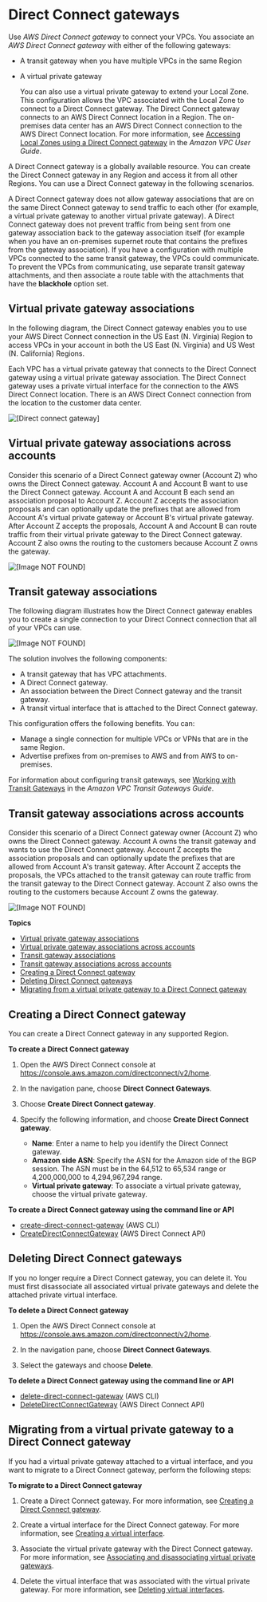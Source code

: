 # Direct Connect gateways<a name="direct-connect-gateways-intro"></a>

Use *AWS Direct Connect gateway* to connect your VPCs\. You associate an *AWS Direct Connect gateway* with either of the following gateways: 
+ A transit gateway when you have multiple VPCs in the same Region
+ A virtual private gateway

  You can also use a virtual private gateway to extend your Local Zone\. This configuration allows the VPC associated with the Local Zone to connect to a Direct Connect gateway\. The Direct Connect gateway connects to an AWS Direct Connect location in a Region\. The on\-premises data center has an AWS Direct Connect connection to the AWS Direct Connect location\. For more information, see [Accessing Local Zones using a Direct Connect gateway](https://docs.aws.amazon.com/vpc/latest/userguide/Extend_VPCs.html#access-local-zone) in the *Amazon VPC User Guide*\.

 A Direct Connect gateway is a globally available resource\. You can create the Direct Connect gateway in any Region and access it from all other Regions\. You can use a Direct Connect gateway in the following scenarios\.

A Direct Connect gateway does not allow gateway associations that are on the same Direct Connect gateway to send traffic to each other \(for example, a virtual private gateway to another virtual private gateway\)\. A Direct Connect gateway does not prevent traffic from being sent from one gateway association back to the gateway association itself \(for example when you have an on\-premises supernet route that contains the prefixes from the gateway association\)\. If you have a configuration with multiple VPCs connected to the same transit gateway, the VPCs could communicate\. To prevent the VPCs from communicating, use separate transit gateway attachments, and then associate a route table with the attachments that have the **blackhole** option set\.

## Virtual private gateway associations<a name="virtual-private-gateway"></a>

In the following diagram, the Direct Connect gateway enables you to use your AWS Direct Connect connection in the US East \(N\. Virginia\) Region to access VPCs in your account in both the US East \(N\. Virginia\) and US West \(N\. California\) Regions\.

Each VPC has a virtual private gateway that connects to the Direct Connect gateway using a virtual private gateway association\. The Direct Connect gateway uses a private virtual interface for the connection to the AWS Direct Connect location\. There is an AWS Direct Connect connection from the location to the customer data center\.

![\[Direct connect gateway\]](http://docs.aws.amazon.com/directconnect/latest/UserGuide/images/dx-gateway.png)

## Virtual private gateway associations across accounts<a name="virtual-private-gateway-across-accounts"></a>

Consider this scenario of a Direct Connect gateway owner \(Account Z\) who owns the Direct Connect gateway\. Account A and Account B want to use the Direct Connect gateway\. Account A and Account B each send an association proposal to Account Z\. Account Z accepts the association proposals and can optionally update the prefixes that are allowed from Account A's virtual private gateway or Account B's virtual private gateway\. After Account Z accepts the proposals, Account A and Account B can route traffic from their virtual private gateway to the Direct Connect gateway\. Account Z also owns the routing to the customers because Account Z owns the gateway\.

![\[Image NOT FOUND\]](http://docs.aws.amazon.com/directconnect/latest/UserGuide/images/ma-vpc.png)

## Transit gateway associations<a name="transit-gateway"></a>

The following diagram illustrates how the Direct Connect gateway enables you to create a single connection to your Direct Connect connection that all of your VPCs can use\.

![\[Image NOT FOUND\]](http://docs.aws.amazon.com/directconnect/latest/UserGuide/images/direct-connect-tgw.png)

The solution involves the following components:
+ A transit gateway that has VPC attachments\.
+ A Direct Connect gateway\.
+ An association between the Direct Connect gateway and the transit gateway\.
+ A transit virtual interface that is attached to the Direct Connect gateway\.

This configuration offers the following benefits\. You can:
+ Manage a single connection for multiple VPCs or VPNs that are in the same Region\.
+ Advertise prefixes from on\-premises to AWS and from AWS to on\-premises\.

For information about configuring transit gateways, see [Working with Transit Gateways](https://docs.aws.amazon.com/vpc/latest/tgw/tgw-dcg-attachments.html) in the *Amazon VPC Transit Gateways Guide*\.

## Transit gateway associations across accounts<a name="transit-gateway-across-accounts"></a>

Consider this scenario of a Direct Connect gateway owner \(Account Z\) who owns the Direct Connect gateway\. Account A owns the transit gateway and wants to use the Direct Connect gateway\. Account Z accepts the association proposals and can optionally update the prefixes that are allowed from Account A's transit gateway\. After Account Z accepts the proposals, the VPCs attached to the transit gateway can route traffic from the transit gateway to the Direct Connect gateway\. Account Z also owns the routing to the customers because Account Z owns the gateway\.

![\[Image NOT FOUND\]](http://docs.aws.amazon.com/directconnect/latest/UserGuide/images/direct-connect-ma-tgw.png)

**Topics**
+ [Virtual private gateway associations](#virtual-private-gateway)
+ [Virtual private gateway associations across accounts](#virtual-private-gateway-across-accounts)
+ [Transit gateway associations](#transit-gateway)
+ [Transit gateway associations across accounts](#transit-gateway-across-accounts)
+ [Creating a Direct Connect gateway](#create-direct-connect-gateway)
+ [Deleting Direct Connect gateways](#delete-direct-connect-gateway)
+ [Migrating from a virtual private gateway to a Direct Connect gateway](#migrate-to-direct-connect-gateway)

## Creating a Direct Connect gateway<a name="create-direct-connect-gateway"></a>

You can create a Direct Connect gateway in any supported Region\. 

**To create a Direct Connect gateway**

1. Open the AWS Direct Connect console at [https://console\.aws\.amazon\.com/directconnect/v2/home](https://console.aws.amazon.com/directconnect/v2/home)\.

1. In the navigation pane, choose **Direct Connect Gateways**\.

1. Choose **Create Direct Connect gateway**\.

1. Specify the following information, and choose **Create Direct Connect gateway**\.
   + **Name**: Enter a name to help you identify the Direct Connect gateway\.
   + **Amazon side ASN**: Specify the ASN for the Amazon side of the BGP session\. The ASN must be in the 64,512 to 65,534 range or 4,200,000,000 to 4,294,967,294 range\.
   + **Virtual private gateway**: To associate a virtual private gateway, choose the virtual private gateway\.

**To create a Direct Connect gateway using the command line or API**
+ [create\-direct\-connect\-gateway](https://docs.aws.amazon.com/cli/latest/reference/directconnect/create-direct-connect-gateway.html) \(AWS CLI\)
+ [CreateDirectConnectGateway](https://docs.aws.amazon.com/directconnect/latest/APIReference/API_CreateDirectConnectGateway.html) \(AWS Direct Connect API\)

## Deleting Direct Connect gateways<a name="delete-direct-connect-gateway"></a>

If you no longer require a Direct Connect gateway, you can delete it\. You must first disassociate all associated virtual private gateways and delete the attached private virtual interface\.

**To delete a Direct Connect gateway**

1. Open the AWS Direct Connect console at [https://console\.aws\.amazon\.com/directconnect/v2/home](https://console.aws.amazon.com/directconnect/v2/home)\.

1. In the navigation pane, choose **Direct Connect Gateways**\.

1. Select the gateways and choose **Delete**\.

**To delete a Direct Connect gateway using the command line or API**
+ [delete\-direct\-connect\-gateway](https://docs.aws.amazon.com/cli/latest/reference/directconnect/delete-direct-connect-gateway.html) \(AWS CLI\)
+ [DeleteDirectConnectGateway](https://docs.aws.amazon.com/directconnect/latest/APIReference/API_DeleteDirectConnectGateway.html) \(AWS Direct Connect API\)

## Migrating from a virtual private gateway to a Direct Connect gateway<a name="migrate-to-direct-connect-gateway"></a>

If you had a virtual private gateway attached to a virtual interface, and you want to migrate to a Direct Connect gateway, perform the following steps:

**To migrate to a Direct Connect gateway**

1. Create a Direct Connect gateway\. For more information, see [Creating a Direct Connect gateway](#create-direct-connect-gateway)\.

1. Create a virtual interface for the Direct Connect gateway\. For more information, see [Creating a virtual interface](create-vif.md)\.

1. Associate the virtual private gateway with the Direct Connect gateway\. For more information, see [Associating and disassociating virtual private gateways](virtualgateways.md#associate-vgw-with-direct-connect-gateway)\.

1. Delete the virtual interface that was associated with the virtual private gateway\. For more information, see [Deleting virtual interfaces](deletevif.md)\.